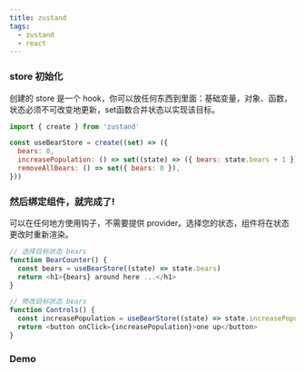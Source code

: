 ```yaml
---
title: zustand
tags:
  - zustand
  - react
---
```


### store 初始化
创建的 store 是一个 hook，你可以放任何东西到里面：基础变量，对象、函数，状态必须不可改变地更新，set函数合并状态以实现该目标。
```js
import { create } from 'zustand'

const useBearStore = create((set) => ({
  bears: 0,
  increasePopulation: () => set((state) => ({ bears: state.bears + 1 })),
  removeAllBears: () => set({ bears: 0 }),
}))
```
### 然后绑定组件，就完成了!
可以在任何地方使用钩子，不需要提供 provider。选择您的状态，组件将在状态更改时重新渲染。
```js
// 选择目标状态 bears
function BearCounter() {
  const bears = useBearStore((state) => state.bears)
  return <h1>{bears} around here ...</h1>
}

// 修改目标状态 bears
function Controls() {
  const increasePopulation = useBearStore((state) => state.increasePopulation)
  return <button onClick={increasePopulation}>one up</button>
}
```

### Demo